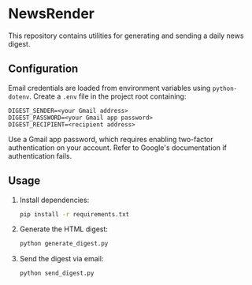 # NewsRender

This repository contains utilities for generating and sending a daily news digest.

## Configuration

Email credentials are loaded from environment variables using `python-dotenv`.
Create a `.env` file in the project root containing:

```
DIGEST_SENDER=<your Gmail address>
DIGEST_PASSWORD=<your Gmail app password>
DIGEST_RECIPIENT=<recipient address>
```

Use a Gmail app password, which requires enabling two-factor authentication on your
account. Refer to Google's documentation if authentication fails.

## Usage

1. Install dependencies:

   ```bash
   pip install -r requirements.txt
   ```

2. Generate the HTML digest:

   ```bash
   python generate_digest.py
   ```

3. Send the digest via email:

   ```bash
   python send_digest.py
   ```
